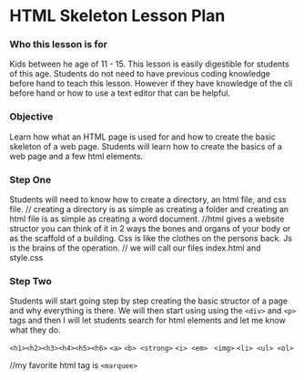 # HTML Skeleton Lesson Plan
### Who this lesson is for
Kids between he age of 11 - 15. This lesson is easily digestible for students of this age. Students do not need to  have previous coding knowledge before hand to teach this lesson. However if they have knowledge of the cli before hand or how to use a text editor that can be helpful.
### Objective
Learn how what an HTML page is used for and how to create the basic skeleton of a web page. Students will learn how to create the basics of a web page and a few html elements.

### Step One
Students will need to know how to create a directory, an html file, and css file.
//  creating a directory is as simple as creating a folder and creating an html file is as simple as creating a word document. 
//html gives a website structor you can think of it in 2 ways the bones and organs of your body or as the scaffold of a building. Css is like the clothes on the persons back. Js is the brains of the operation.
// we will call our files index.html and style.css

### Step Two
Students will start going step by step creating the basic structor of a page and why everything is there. We will then start using using the `<div>` and `<p>` tags and then I will let students search for html elements and let me know what they do.

`<h1><h2><h3><h4><h5><h6>`
`<a>`
`<b> <strong>`
`<i> <em> `
`<img>`
`<li> <ul> <ol>`

//my favorite html tag is `<marquee>`

